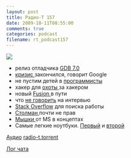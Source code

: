 ```yaml
---
layout: post
title: Радио-Т 157
date: 2009-10-11T08:55:00
comments: true
categories: podcast
filename: rt_podcast157
---
```

![](https://radio-t.com/images/radio-t/rt157.jpg)



- релиз отладчика [GDB 7.0](http://www.opennet.ru/opennews/art.shtml?num=23771)
- [кризис ](http://internet.cnews.ru/news/top/index.shtml?2009/10/08/364964)закончился, говорит Google
- не пустим детей в [программисты](http://biz.cnews.ru/news/top/index.shtml?2009/10/07/364783)
- хакер для [охоты ](http://biz.cnews.ru/news/top/index.shtml?2009/10/05/364497)за хакером
- новый [Fusion ](http://www.macrumors.com/2009/10/06/vmware-fusion-3-to-launch-october-27th/)в пути
- что [не говорить](http://hotjobs.yahoo.com/interview/The_10_Biggest_Interview_Killers__20061213-101036.html?subtopic=Presenting+Yourself) на интервью
- [Stack Overflow](http://blog.stackoverflow.com/2009/10/introducing-stack-overflow-careers/) для поиска работы
- [Столман ](http://www.securitylab.ru/news/386401.php)почти не прав
- [Мышки ](http://www.engadget.com/2009/10/07/microsoft-multitouch-mouse-prototypes-in-action-video/)от MS в концептах
- Самые легкие ноутбуки. [Первый](http://hard.compulenta.ru/465726/) и [второй](http://hard.compulenta.ru/465830/)

[Аудио](http://archive.rucast.net/radio-t/media/rt_podcast157.mp3)
[radio-t.torrent](http://www.radio-t.com/torrents/rt_podcast157.mp3.torrent)

[Лог чата](http://chat.radio-t.com/logs/radio-t-157.html)
<audio src="http://archive.rucast.net/radio-t/media/rt_podcast157.mp3" preload="none"></audio>
